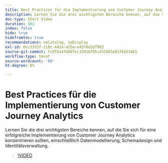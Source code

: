 ```yaml
---
title: Best Practices für die Implementierung von Customer Journey Analytics
description: Lernen Sie die drei wichtigsten Bereiche kennen, auf die Sie sich für eine erfolgreiche Implementierung von Customer Journey Analytics konzentrieren sollten, einschließlich Datenmodellierung, Schemadesign und Identitätsverwaltung.
doc-type: Short Video
duration: 181
index: false
hide: true
hidefromtoc: true
recommendations: noCatalog, noDisplay
exl-id: 0cc3333f-118c-442a-a25a-e4578a5d7963
source-git-commit: fcd55a4fd007ec32d1bf05c431663a01fbb534b5
workflow-type: tm+mt
source-wordcount: '60'
ht-degree: 0%

---
```


# Best Practices für die Implementierung von Customer Journey Analytics

Lernen Sie die drei wichtigsten Bereiche kennen, auf die Sie sich für eine erfolgreiche Implementierung von Customer Journey Analytics konzentrieren sollten, einschließlich Datenmodellierung, Schemadesign und Identitätsverwaltung.

<!-- 62_S655_3442541_180_implementation-best-practices-for-customer-journey-analytics -->
>[!VIDEO](https://video.tv.adobe.com/v/3460262/?learn=on&enablevpops=true&captions=ger)
